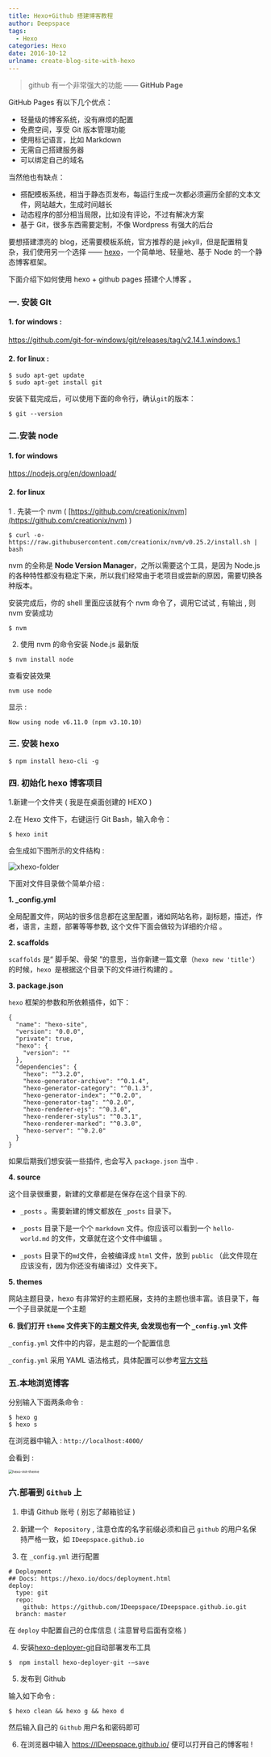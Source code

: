 ```yaml
---
title: Hexo+Github 搭建博客教程
author: Deepspace
tags:
  - Hexo
categories: Hexo
date: 2016-10-12
urlname: create-blog-site-with-hexo
---
```


<!-- ## Hexo+Github 搭建博客教程 -->

> github 有一个非常强大的功能 —— **GitHub Page**

GitHub Pages 有以下几个优点：

- 轻量级的博客系统，没有麻烦的配置
- 免费空间，享受 Git 版本管理功能
- 使用标记语言，比如 Markdown
- 无需自己搭建服务器
- 可以绑定自己的域名

当然他也有缺点：

- 搭配模板系统，相当于静态页发布，每运行生成一次都必须遍历全部的文本文件，网站越大，生成时间越长
- 动态程序的部分相当局限，比如没有评论，不过有解决方案
- 基于 Git，很多东西需要定制，不像 Wordpress 有强大的后台

要想搭建漂亮的 blog，还需要模板系统，官方推荐的是 jekyll，但是配置稍复杂，我们使用另一个选择 —— [hexo](https://hexo.io/)，一个简单地、轻量地、基于 Node 的一个静态博客框架。

下面介绍下如何使用 hexo + github pages 搭建个人博客 。

<!-- more -->

### 一. 安装 GIt

#### 1. for windows :

https://github.com/git-for-windows/git/releases/tag/v2.14.1.windows.1

#### 2. for linux :

```shell
$ sudo apt-get update
$ sudo apt-get install git
```

安装下载完成后，可以使用下面的命令行，确认`git`的版本：

```shell
$ git --version
```

### 二.安装 node

#### 1. for windows

https://nodejs.org/en/download/

#### 2. for linux

1 . 先装一个 nvm ( [https://github.com/creationix/nvm](https://github.com/creationix/nvm) )

```shell
$ curl -o- https://raw.githubusercontent.com/creationix/nvm/v0.25.2/install.sh | bash
```

nvm 的全称是 **Node Version Manager**，之所以需要这个工具，是因为 Node.js 的各种特性都没有稳定下来，所以我们经常由于老项目或尝新的原因，需要切换各种版本。

安装完成后，你的 shell 里面应该就有个 nvm 命令了，调用它试试 , 有输出 , 则 nvm 安装成功

```shell
$ nvm
```

2. 使用 nvm 的命令安装 Node.js 最新版

```shell
$ nvm install node
```

查看安装效果

```
nvm use node
```

显示 :

```shell
Now using node v6.11.0 (npm v3.10.10)
```

### 三. 安装 hexo

```shell
$ npm install hexo-cli -g
```

### 四. 初始化 hexo 博客项目

1.新建一个文件夹 ( 我是在桌面创建的 HEXO )

2.在 Hexo 文件下，右键运行 Git Bash，输入命令：

```shell
$ hexo init
```

会生成如下图所示的文件结构 :

![xhexo-folder](https://deepspace.coding.net/p/personal-blog/d/ImageHosting/git/raw/master/Hexo/hexo-folder.png)

下面对文件目录做个简单介绍 :

**1. \_config.yml**

全局配置文件，网站的很多信息都在这里配置，诸如网站名称，副标题，描述，作者，语言，主题，部署等等参数, 这个文件下面会做较为详细的介绍 。

**2. scaffolds**

`scaffolds` 是“ 脚手架、骨架 ”的意思，当你新建一篇文章（`hexo new 'title'`）的时候，`hexo `是根据这个目录下的文件进行构建的 。

**3. package.json**

`hexo` 框架的参数和所依赖插件，如下：

```shell
{
  "name": "hexo-site",
  "version": "0.0.0",
  "private": true,
  "hexo": {
    "version": ""
  },
  "dependencies": {
    "hexo": "^3.2.0",
    "hexo-generator-archive": "^0.1.4",
    "hexo-generator-category": "^0.1.3",
    "hexo-generator-index": "^0.2.0",
    "hexo-generator-tag": "^0.2.0",
    "hexo-renderer-ejs": "^0.3.0",
    "hexo-renderer-stylus": "^0.3.1",
    "hexo-renderer-marked": "^0.3.0",
    "hexo-server": "^0.2.0"
  }
}
```

如果后期我们想安装一些插件, 也会写入 `package.json` 当中 .

**4. source**

这个目录很重要，新建的文章都是在保存在这个目录下的.

- `_posts` 。需要新建的博文都放在 `_posts` 目录下。

- `_posts` 目录下是一个个 `markdown` 文件。你应该可以看到一个 `hello-world.md` 的文件，文章就在这个文件中编辑 。

- `_posts` 目录下的`md`文件，会被编译成 `html` 文件，放到 `public` （此文件现在应该没有，因为你还没有编译过）文件夹下。

**5. themes**

网站主题目录，hexo 有非常好的主题拓展，支持的主题也很丰富。该目录下，每一个子目录就是一个主题

**6. 我们打开 `theme` 文件夹下的主题文件夹, 会发现也有一个 `_config.yml` 文件**

`_config.yml` 文件中的内容，是主题的一个配置信息

`_config.yml` 采用 YAML 语法格式，具体配置可以参考[官方文档](https://hexo.io/zh-cn/docs/configuration.html)

### 五.本地浏览博客

分别输入下面两条命令 :

```
$ hexo g
$ hexo s
```

在浏览器中输入 : `http://localhost:4000/`

会看到 :

<img src="https://deepspace.coding.net/p/personal-blog/d/ImageHosting/git/raw/master/Hexo/hexo-init-theme.png" alt="hexo-init-theme" style="zoom:50%;" />

### 六.部署到 `Github` 上

1. 申请 Github 账号 ( 别忘了邮箱验证 )

2. 新建一个 ` Repository` , 注意仓库的名字前缀必须和自己 `github` 的用户名保持严格一致，如 `IDeepspace.github.io`

3. 在 `_config.yml` 进行配置

```shell
# Deployment
## Docs: https://hexo.io/docs/deployment.html
deploy:
  type: git
  repo:
    github: https://github.com/IDeepspace/IDeepspace.github.io.git
  branch: master
```

在 `deploy` 中配置自己的仓库信息 ( 注意冒号后面有空格 )

4. 安装[hexo-deployer-git](https://github.com/hexojs/hexo-deployer-git)自动部署发布工具

```shell
$  npm install hexo-deployer-git -–save
```

5. 发布到 Github

输入如下命令 :

```
$ hexo clean && hexo g && hexo d
```

然后输入自己的 `Github` 用户名和密码即可

6. 在浏览器中输入 https://IDeepspace.github.io/ 便可以打开自己的博客啦 !
